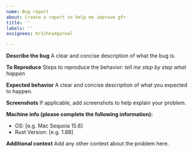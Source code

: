 ```yaml
---
name: Bug report
about: Create a report to help me improve gfr
title: ''
labels: ''
assignees: Kr1shna4garwal

---
```


**Describe the bug**
A clear and concise description of what the bug is.

**To Reproduce**
Steps to reproduce the behavior:
_tell me step by step what happen_

**Expected behavior**
A clear and concise description of what you expected to happen.

**Screenshots**
If applicable, add screenshots to help explain your problem.

**Machine info (please complete the following information):**
- OS: [e.g. Mac Sequoia 15.6]
- Rust Version: [e.g. 1.88]

**Additional context**
Add any other context about the problem here.
